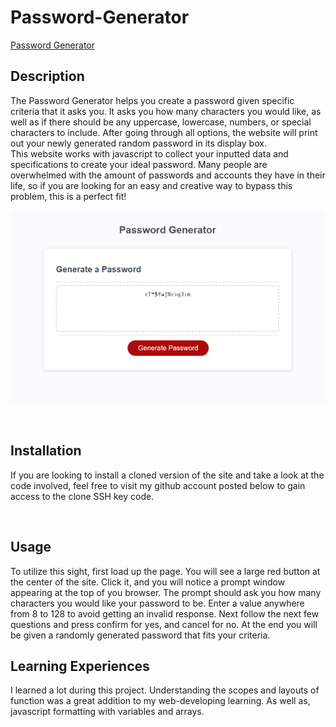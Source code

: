 # Password-Generator

[Password Generator](https://migsrkrd.github.io/Password-Generator/)

## Description
The Password Generator helps you create a password given specific criteria that it asks you. It asks you how many characters you would like, as well as if there should be any uppercase, lowercase, numbers, or special characters to include. After going through all options, the website will print out your newly generated random password in its display box.
<br>
This website works with javascript to collect your inputted data and specifications to create your ideal password. Many people are overwhelmed with the amount of passwords and accounts they have in their life, so if you are looking for an easy and creative way to bypass this problem, this is a perfect fit!

![Website-image](<Screenshot 2023-09-28 185452.png>)

<br>

## Installation

If you are looking to install a cloned version of the site and take a look at the code involved, feel free to visit my github account posted below to gain access to the clone SSH key code. 

<br>

## Usage
To utilize this sight, first load up the page. You will see a large red button at the center of the site. Click it, and you will notice a prompt window appearing at the top of you browser. The prompt should ask you how many characters you would like your password to be. Enter a value anywhere from 8 to 128 to avoid getting an invalid response. Next follow the next few questions and press confirm for yes, and cancel for no. At the end you will be given a randomly generated password that fits your criteria.

## Learning Experiences

I learned a lot during this project. Understanding the scopes and layouts of function was a great addition to my web-developing learning. As well as, javascript formatting with variables and arrays. 